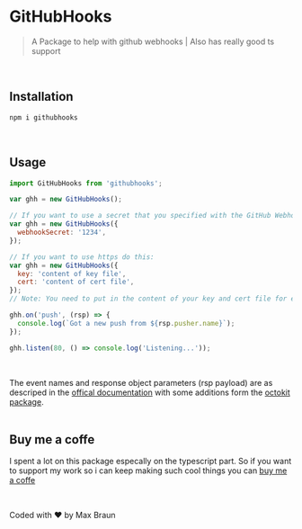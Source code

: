 # GitHubHooks

> A Package to help with github webhooks | Also has really good ts support
> <br />

<br />

## Installation

```
npm i githubhooks
```
<br />

## Usage

```js
import GitHubHooks from 'githubhooks';

var ghh = new GitHubHooks();

// If you want to use a secret that you specified with the GitHub Webhook do this:
var ghh = new GitHubHooks({
  webhookSecret: '1234',
});

// If you want to use https do this:
var ghh = new GitHubHooks({
  key: 'content of key file',
  cert: 'content of cert file',
});
// Note: You need to put in the content of your key and cert file for example with fs.readFileSync and NOT the file path!

ghh.on('push', (rsp) => {
  console.log(`Got a new push from ${rsp.pusher.name}`);
});

ghh.listen(80, () => console.log('Listening...'));
```

<br />

The event names and response object parameters (rsp payload) are as descriped in the [offical documentation](https://docs.github.com/en/developers/webhooks-and-events/webhooks/webhook-events-and-payloads) with some additions form the [octokit package](https://www.npmjs.com/package/octokit).
<br />
<br />

## Buy me a coffe

I spent a lot on this package especally on the typescript part. So if you want to support my work so i can keep making such cool things you can [buy me a coffe](https://www.paypal.me/x32Vegas)

<br />

Coded with ❤️ by Max Braun
